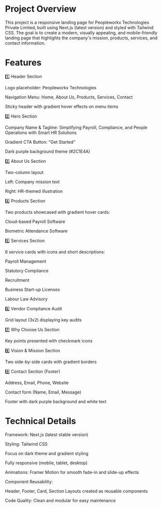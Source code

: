 # Project Overview

This project is a responsive landing page for Peopleworkx Technologies Private Limited, built using Next.js (latest version) and styled with Tailwind CSS.
The goal is to create a modern, visually appealing, and mobile-friendly landing page that highlights the company's mission, products, services, and contact information.

# Features

1️⃣ Header Section

Logo placeholder: Peopleworkx Technologies

Navigation Menu: Home, About Us, Products, Services, Contact

Sticky header with gradient hover effects on menu items

2️⃣ Hero Section

Company Name & Tagline:
Simplifying Payroll, Compliance, and People Operations with Smart HR Solutions

Gradient CTA Button: "Get Started"

Dark purple background theme (#2C1E4A)

3️⃣ About Us Section

Two-column layout

Left: Company mission text

Right: HR-themed illustration

4️⃣ Products Section

Two products showcased with gradient hover cards:

Cloud-based Payroll Software

Biometric Attendance Software

5️⃣ Services Section

6 service cards with icons and short descriptions:

Payroll Management

Statutory Compliance

Recruitment

Business Start-up Licenses

Labour Law Advisory

6️⃣ Vendor Compliance Audit

Grid layout (3x2) displaying key audits

7️⃣ Why Choose Us Section

Key points presented with checkmark icons

8️⃣ Vision & Mission Section

Two side-by-side cards with gradient borders

9️⃣ Contact Section (Footer)

Address, Email, Phone, Website

Contact form (Name, Email, Message)

Footer with dark purple background and white text

# Technical Details

Framework: Next.js (latest stable version)

Styling: Tailwind CSS

Focus on dark theme and gradient styling

Fully responsive (mobile, tablet, desktop)

Animations: Framer Motion for smooth fade-in and slide-up effects

Component Reusability:

Header, Footer, Card, Section Layouts created as reusable components

Code Quality: Clean and modular for easy maintenance